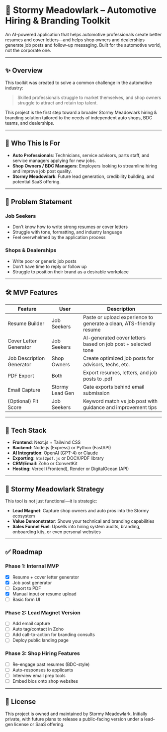 # 🚗 Stormy Meadowlark – Automotive Hiring & Branding Toolkit

An AI-powered application that helps automotive professionals create better resumes and cover letters—and helps shop owners and dealerships generate job posts and follow-up messaging. Built for the automotive world, not the corporate one.

---

## ✨ Overview

This toolkit was created to solve a common challenge in the automotive industry: 
> Skilled professionals struggle to market themselves, and shop owners struggle to attract and retain top talent.

This project is the first step toward a broader Stormy Meadowlark hiring & branding solution tailored to the needs of independent auto shops, BDC teams, and dealerships.

---

## 🎯 Who This Is For

- **Auto Professionals**: Technicians, service advisors, parts staff, and service managers applying for new jobs.
- **Shop Owners / BDC Managers**: Employers looking to streamline hiring and improve job post quality.
- **Stormy Meadowlark**: Future lead generation, credibility building, and potential SaaS offering.

---

## 🧠 Problem Statement

### Job Seekers
- Don’t know how to write strong resumes or cover letters
- Struggle with tone, formatting, and industry language
- Feel overwhelmed by the application process

### Shops & Dealerships
- Write poor or generic job posts
- Don’t have time to reply or follow up
- Struggle to position their brand as a desirable workplace

---

## 🛠️ MVP Features

| Feature                    | User            | Description |
|----------------------------|-----------------|-------------|
| Resume Builder             | Job Seekers     | Paste or upload experience to generate a clean, ATS-friendly resume |
| Cover Letter Generator     | Job Seekers     | AI-generated cover letters based on job post + selected tone |
| Job Description Generator  | Shop Owners     | Create optimized job posts for advisors, techs, etc. |
| PDF Export                 | Both            | Export resumes, letters, and job posts to .pdf |
| Email Capture              | Stormy Lead Gen | Gate exports behind email submission |
| (Optional) Fit Score       | Job Seekers     | Keyword match vs job post with guidance and improvement tips |

---

## 🔧 Tech Stack

- **Frontend**: Next.js + Tailwind CSS
- **Backend**: Node.js (Express) or Python (FastAPI)
- **AI Integration**: OpenAI (GPT-4) or Claude
- **Exporting**: `html2pdf.js` or DOCX/PDF library
- **CRM/Email**: Zoho or ConvertKit
- **Hosting**: Vercel (Frontend), Render or DigitalOcean (API)

---

## 🧲 Stormy Meadowlark Strategy

This tool is not just functional—it is strategic:
- **Lead Magnet**: Capture shop owners and auto pros into the Stormy ecosystem
- **Value Demonstrator**: Shows your technical and branding capabilities
- **Sales Funnel Fuel**: Upsells into hiring system audits, branding, onboarding kits, or even personal websites

---

## ✅ Roadmap

### Phase 1: Internal MVP
- [X] Resume + cover letter generator
- [X] Job post generator
- [ ] Export to PDF
- [X] Manual input or resume upload
- [ ] Basic form UI

### Phase 2: Lead Magnet Version
- [ ] Add email capture
- [ ] Auto tag/contact in Zoho
- [ ] Add call-to-action for branding consults
- [ ] Deploy public landing page

### Phase 3: Shop Hiring Features
- [ ] Re-engage past resumes (BDC-style)
- [ ] Auto-responses to applicants
- [ ] Interview email prep tools
- [ ] Embed bios onto shop websites

---

## 📄 License

This project is owned and maintained by Stormy Meadowlark. Initially private, with future plans to release a public-facing version under a lead-gen license or SaaS offering.
